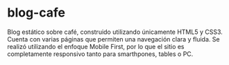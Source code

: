 # blog-cafe

Blog estático sobre café, construido utilizando únicamente HTML5 y CSS3. Cuenta con varias páginas que permiten una navegación clara y fluida. 
Se realizó utilizando el enfoque Mobile First, por lo que el sitio es completamente responsivo tanto para smarthpones, tables o PC.
